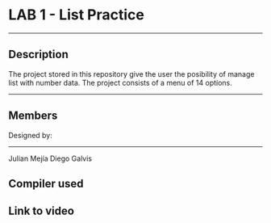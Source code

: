 # LAB 1 - List Practice

***
## Description
The project stored in this repository give the user the posibility of manage list with number data. The project consists of a menu of 14 options.

***
## Members
Designed by:

***
Julian Mejía
Diego Galvis

## Compiler used

## Link to video